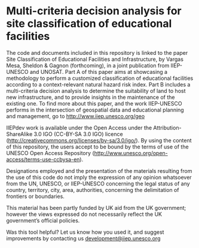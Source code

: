 # Multi-criteria decision analysis for site classification of educational facilities

The code and documents included in this repository is linked to the paper Site Classification of Educational Facilities and Infrastructure, by Vargas Mesa, Sheldon & Gagnon (forthcoming), in a joint publication from IIEP-UNESCO and UNOSAT. Part A of this paper aims at showcasing a methodology to perform a customized classification of educational facilities according to a context-relevant natural hazard risk index. Part B includes a multi-criteria decision analysis to determine the suitability of land to host new infrastructure, and to provide insights in the maintenance of the existing one. To find more about this paper, and the work IIEP-UNESCO performs in the intersection of geospatial data and educational planning and management, go to http://www.iiep.unesco.org/geo

IIEPdev work is available under the Open Access under the Attribution-ShareAlike 3.0 IGO (CC-BY-SA 3.0 IGO) licence (http://creativecommons.org/licenses/by-sa/3.0/igo/). By using the content of this repository, the users accept to be bound by the terms of use of the UNESCO Open Access Repository (http://www.unesco.org/open-access/terms-use-ccbysa-en).

Designations employed and the presentation of the materials resulting from the use of this code do not imply the expression of any opinion whatsoever from the UN, UNESCO, or IIEP-UNESCO concerning the legal status of any country, territory, city, area, authorities, concerning the delimitation of frontiers or boundaries.

This material has been partly funded by UK aid from the UK government; however the views expressed do not necessarily reflect the UK government’s official policies.

Was this tool helpful? Let us know how you used it, and suggest improvements by contacting us development@iiep.unesco.org
